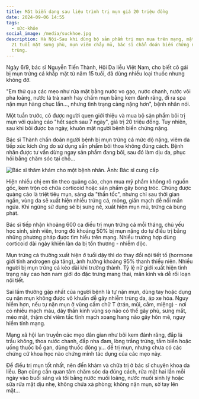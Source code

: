 ```yaml
---
title: Mặt biến dạng sau liệu trình trị mụn giá 20 triệu đồng
date: 2024-09-06 14:55
tags:
  - sức-khỏe
social_image: /media/suckhoe.jpg
description: Hà Nội-Sau khi dùng bộ sản phẩm trị mụn mua trên mạng, mặt cô gái
  21 tuổi mặt sưng phù, mụn viêm chảy mủ, bác sĩ chẩn đoán biến chứng nhiễm
  trùng.
---
```

<!--StartFragment-->

Ngày 6/9, bác sĩ Nguyễn Tiến Thành, Hội Da liễu Việt Nam, cho biết cô gái bị mụn trứng cá khắp mặt từ năm 15 tuổi, đã dùng nhiều loại thuốc nhưng không đỡ.

"Em thử qua các mẹo như rửa mặt bằng nước vo gạo, nước chanh, nước vôi pha loãng, nước lá trà xanh hay chấm mụn bằng kem đánh răng, đi ra spa nặn mụn hàng chục lần..., nhưng tình trạng càng nặng hơn", bệnh nhân nói.

Một tuần trước, cô được người quen giới thiệu và mua bộ sản phẩm bôi trị mụn với quảng cáo "hết sạch sau 7 ngày", giá trị 20 triệu đồng. Tuy nhiên, sau khi bôi được ba ngày, khuôn mặt người bệnh biến chứng nặng.

Bác sĩ Thành chẩn đoán người bệnh bị mụn trứng cá mức độ nặng, viêm da tiếp xúc kích ứng do sử dụng sẩn phẩm bôi thoa không đúng cách. Bệnh nhân được tư vấn dừng ngay sản phẩm đang bôi, sau đó làm dịu da, phục hồi bằng chăm sóc tại chỗ...

<!--EndFragment-->

![Bác sĩ thăm khám cho một bệnh nhân. Ảnh: Bác sĩ cung cấp](/media/suckhoe.jpg "Bác sĩ thăm khám cho một bệnh nhân. Ảnh: Bác sĩ cung cấp")

<!--StartFragment-->

Hiện nhiều chị em tin theo quảng cáo, chọn mua mỹ phẩm không rõ nguồn gốc, kem trộn có chứa corticoid hoặc sản phẩm gây bong tróc. Chúng được quảng cáo là triệt tiêu mụn, sáng da "thần tốc", nhưng chỉ sau thời gian ngắn, vùng da sẽ xuất hiện nhiều trứng cá, mỏng, giãn mạch dễ nổi mẩn ngứa. Khi ngừng sử dụng sẽ bị sưng nề, xuất hiện mụn mủ, trứng cá bùng phát.

Bác sĩ tiếp nhận khoảng 600 ca điều trị mụn trứng cá mỗi tháng, chủ yếu học sinh, sinh viên, trong đó khoảng 50% bị mụn nặng do tự điều trị bằng những phương pháp được tìm hiểu trên mạng. Nhiều trường hợp dùng corticoid dài ngày khiến làn da bị tổn thương - nhiễm độc.

Mụn trứng cá thường xuất hiện ở tuổi dậy thì do thay đổi nội tiết tố (hormone giới tính androgen gia tăng), ảnh hưởng khoảng 95% thanh thiếu niên. Nhiều người bị mụn trứng cá kéo dài khi trưởng thành. Tỷ lệ nữ giới xuất hiện tình trạng này cao hơn nam giới do đặc trưng mang thai, mãn kinh và dễ rối loạn nội tiết.

Sai lầm thường gặp nhất của người bệnh là tự nặn mụn, dùng tay hoặc dụng cụ nặn mụn không được vô khuẩn dễ gây nhiễm trùng da, áp xe hóa. Nguy hiểm hơn, nếu tự nặn mụn ở vùng cấm chữ T (trán, mũi, cằm, miệng) - nơi có nhiều mạch máu, dây thần kinh vùng sọ não có thể gây phù, sưng mắt, méo mặt, thậm chí viêm tắc tĩnh mạch xoang hang não gây hôn mê, nguy hiểm tính mạng.

Mạng xã hội lan truyền các mẹo dân gian như bôi kem đánh răng, đắp lá trầu không, thoa nước chanh, đắp nha đam, lòng trắng trứng, tắm biển hoặc uống thuốc bổ gan, dùng thuốc đông y... để trị mụn, nhưng chưa có các chứng cứ khoa học nào chứng minh tác dụng của các mẹo này.

Để điều trị mụn tốt nhất, nên đến khám và chữa trị ở bác sĩ chuyên khoa da liễu. Bạn cũng cần quan tâm chăm sóc da đúng cách, rửa mặt hai lần mỗi ngày vào buổi sáng và tối bằng nước muối loãng, nước muối sinh lý hoặc sữa rửa mặt dịu nhẹ, không chứa xà phòng; không nặn mụn, sờ tay lên mặt...

<!--EndFragment-->